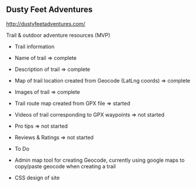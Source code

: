 ## Dusty Feet Adventures

http://dustyfeetadventures.com/

Trail & outdoor adventure resources (MVP)
 - Trail information
  - Name of trail => complete
  - Description of trail => complete
  - Map of trail location created from Geocode (LatLng coords) => complete
  - Images of trail => complete
  - Trail route map created from GPX file => started
  - Videos of trail corresponding to GPX waypoints => not started
  - Pro tips => not started
  - Reviews & Ratings => not started

  - To Do
   - Admin map tool for creating Geocode, currently using google maps to copy/paste  geocode when creating a trail
   - CSS design of site
